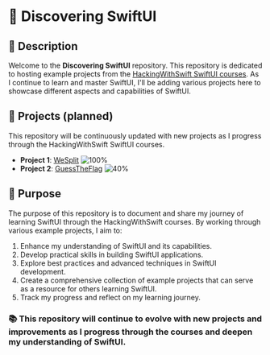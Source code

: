 # 🚀 Discovering SwiftUI

## 📝 Description
Welcome to the **Discovering SwiftUI** repository. This repository is dedicated to hosting example projects from the [HackingWithSwift SwiftUI courses](https://www.hackingwithswift.com/100/swiftui). As I continue to learn and master SwiftUI, I'll be adding various projects here to showcase different aspects and capabilities of SwiftUI.

## 🌟 Projects (planned)
This repository will be continuously updated with new projects as I progress through the HackingWithSwift SwiftUI courses.
* **Project 1**: [WeSplit](https://www.hackingwithswift.com/books/ios-swiftui/wesplit-introduction) ![100%](https://progress-bar.dev/100/)
* **Project 2**: [GuessTheFlag]( https://www.hackingwithswift.com/books/ios-swiftui/guess-the-flag-introduction) ![40%](https://progress-bar.dev/40/)

## 🎯 Purpose

The purpose of this repository is to document and share my journey of learning SwiftUI through the HackingWithSwift courses. By working through various example projects, I aim to:

1. Enhance my understanding of SwiftUI and its capabilities.
2. Develop practical skills in building SwiftUI applications.
3. Explore best practices and advanced techniques in SwiftUI development.
4. Create a comprehensive collection of example projects that can serve as a resource for others learning SwiftUI.
5. Track my progress and reflect on my learning journey.

### 📚 This repository will continue to evolve with new projects and improvements as I progress through the courses and deepen my understanding of SwiftUI.
